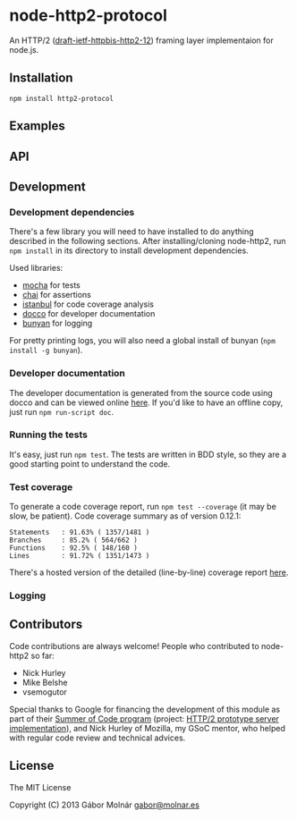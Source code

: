 node-http2-protocol
===================

An HTTP/2 ([draft-ietf-httpbis-http2-12](http://tools.ietf.org/html/draft-ietf-httpbis-http2-12))
framing layer implementaion for node.js.

Installation
------------

```
npm install http2-protocol
```

Examples
--------

API
---

Development
-----------

### Development dependencies ###

There's a few library you will need to have installed to do anything described in the following
sections. After installing/cloning node-http2, run `npm install` in its directory to install
development dependencies.

Used libraries:

* [mocha](http://visionmedia.github.io/mocha/) for tests
* [chai](http://chaijs.com/) for assertions
* [istanbul](https://github.com/gotwarlost/istanbul) for code coverage analysis
* [docco](http://jashkenas.github.io/docco/) for developer documentation
* [bunyan](https://github.com/trentm/node-bunyan) for logging

For pretty printing logs, you will also need a global install of bunyan (`npm install -g bunyan`).

### Developer documentation ###

The developer documentation is generated from the source code using docco and can be viewed online
[here](http://molnarg.github.io/node-http2-protocol/doc/). If you'd like to have an offline copy,
just run `npm run-script doc`.

### Running the tests ###

It's easy, just run `npm test`. The tests are written in BDD style, so they are a good starting
point to understand the code.

### Test coverage ###

To generate a code coverage report, run `npm test --coverage` (it may be slow, be patient).
Code coverage summary as of version 0.12.1:
```
Statements   : 91.63% ( 1357/1481 )
Branches     : 85.2% ( 564/662 )
Functions    : 92.5% ( 148/160 )
Lines        : 91.72% ( 1351/1473 )
```

There's a hosted version of the detailed (line-by-line) coverage report
[here](http://molnarg.github.io/node-http2-protocol/coverage/lcov-report/lib/).

### Logging ###

Contributors
------------

Code contributions are always welcome! People who contributed to node-http2 so far:

* Nick Hurley
* Mike Belshe
* vsemogutor

Special thanks to Google for financing the development of this module as part of their [Summer of
Code program](https://developers.google.com/open-source/soc/) (project: [HTTP/2 prototype server
implementation](https://google-melange.appspot.com/gsoc/project/google/gsoc2013/molnarg/5001)), and
Nick Hurley of Mozilla, my GSoC mentor, who helped with regular code review and technical advices.

License
-------

The MIT License

Copyright (C) 2013 Gábor Molnár <gabor@molnar.es>
